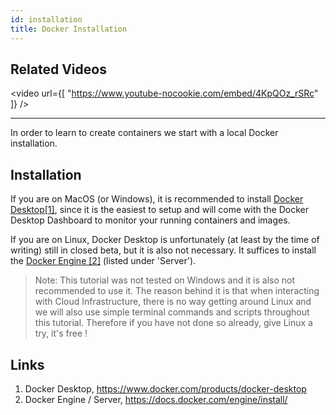 ```yaml
---
id: installation
title: Docker Installation
---
```

## Related Videos
<video
  url={[
    "https://www.youtube-nocookie.com/embed/4KpQOz_rSRc"
  ]}
/>

---

In order to learn to create containers we start with a local Docker installation.

## Installation
If you are on MacOS (or Windows), it is recommended to install 
[Docker Desktop[1]](https://www.docker.com/products/docker-desktop), since it is
the easiest to setup and will come with the Docker Desktop Dashboard to monitor
your running containers and images.

If you are on Linux, Docker Desktop is unfortunately (at least by the time of 
writing) still in closed beta, but it is also not necessary. It suffices to 
install the [Docker Engine [2]](https://docs.docker.com/engine/install/)
(listed under 'Server').

> Note: This tutorial was not tested on Windows and it is also not recommended 
> to use it. The reason behind it is that when interacting with Cloud 
> Infrastructure, there is no way getting around Linux and we will also use 
> simple terminal commands and scripts throughout this tutorial. Therefore if 
> you have not done so already, give Linux a try, it's free !

## Links
1. Docker Desktop, https://www.docker.com/products/docker-desktop
2. Docker Engine / Server, https://docs.docker.com/engine/install/
